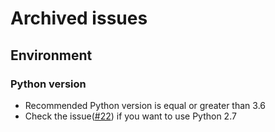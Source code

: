 # Archived issues

## Environment

### Python version

- Recommended Python version is equal or greater than 3.6
- Check the issue([#22](https://github.com/GzuPark/prarxivate/issues/22)) if you want to use Python 2.7
